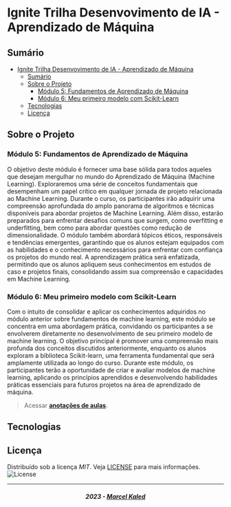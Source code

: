 <!-- markdownlint-disable MD033 -->

# Ignite Trilha Desenvovimento de IA - Aprendizado de Máquina

## Sumário

- [Ignite Trilha Desenvovimento de IA - Aprendizado de Máquina](#ignite-trilha-desenvovimento-de-ia---aprendizado-de-máquina)
  - [Sumário](#sumário)
  - [Sobre o Projeto](#sobre-o-projeto)
    - [Módulo 5: Fundamentos de Aprendizado de Máquina](#módulo-5-fundamentos-de-aprendizado-de-máquina)
    - [Módulo 6: Meu primeiro modelo com Scikit-Learn](#módulo-6-meu-primeiro-modelo-com-scikit-learn)
  - [Tecnologias](#tecnologias)
  - [Licença](#licença)

## Sobre o Projeto

### Módulo 5: Fundamentos de Aprendizado de Máquina

O objetivo deste módulo é fornecer uma base sólida para todos aqueles que desejam mergulhar no mundo do Aprendizado de Máquina (Machine Learning). Exploraremos uma série de conceitos fundamentais que desempenham um papel crítico em qualquer jornada de projeto relacionada ao Machine Learning. Durante o curso, os participantes irão adquirir uma compreensão aprofundada do amplo panorama de algoritmos e técnicas disponíveis para abordar projetos de Machine Learning. Além disso, estarão preparados para enfrentar desafios comuns que surgem, como overfitting e underfitting, bem como para abordar questões como redução de dimensionalidade. O módulo também abordará tópicos éticos, responsáveis e tendências emergentes, garantindo que os alunos estejam equipados com as habilidades e o conhecimento necessários para enfrentar com confiança os projetos do mundo real. A aprendizagem prática será enfatizada, permitindo que os alunos apliquem seus conhecimentos em estudos de caso e projetos finais, consolidando assim sua compreensão e capacidades em Machine Learning.

### Módulo 6: Meu primeiro modelo com Scikit-Learn

Com o intuito de consolidar e aplicar os conhecimentos adquiridos no módulo anterior sobre fundamentos de machine learning, este módulo se concentra em uma abordagem prática, convidando os participantes a se envolverem diretamente no desenvolvimento de seu primeiro modelo de machine learning. O objetivo principal é promover uma compreensão mais profunda dos conceitos discutidos anteriormente, enquanto os alunos exploram a biblioteca Scikit-learn, uma ferramenta fundamental que será amplamente utilizada ao longo do curso. Durante este módulo, os participantes terão a oportunidade de criar e avaliar modelos de machine learning, aplicando os princípios aprendidos e desenvolvendo habilidades práticas essenciais para futuros projetos na área de aprendizado de máquina.

> Acessar [**anotações de aulas**](/.github/docs/notes.md).

## Tecnologias

## Licença

Distribuído sob a licença *MIT*. Veja [LICENSE](LICENSE) para mais informações.  <img alt="License" src="https://img.shields.io/static/v1?label=license&message=MIT&color=49AA26&labelColor=000000">

---

<h5 align="center">
  2023 - <a href="https://github.com/mgckaled/">Marcel Kaled</a>
</h5>
